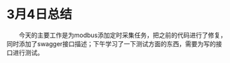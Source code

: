 # 3月4日总结
&emsp;&emsp;今天的主要工作是为modbus添加定时采集任务，把之前的代码进行了修复，同时添加了swagger接口描述；下午学习了一下测试方面的东西，需要为写的接口进行测试。